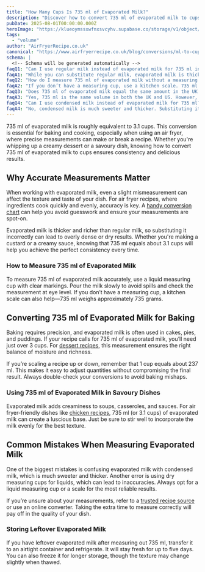 ```yaml
---
title: "How Many Cups Is 735 ml of Evaporated Milk?"
description: "Discover how to convert 735 ml of evaporated milk to cups for perfect baking and cooking every time. Get accurate measurements now!"
pubDate: 2025-08-01T00:00:00.000Z
heroImage: "https://klueoymssxwfnxsvcyhv.supabase.co/storage/v1/object/public/Shmucket/how-many-cups-is-735-ml-of-evaporated-milk.webp"
tags:
  - "volume"
author: "AirFryerRecipe.co.uk"
canonical: "https://www.airfryerrecipe.co.uk/blog/conversions/ml-to-cups/how-many-cups-is-735-ml-of-evaporated-milk"
schema: |
  <!-- Schema will be generated automatically -->
faqQ1: "Can I use regular milk instead of evaporated milk for 735 ml in a recipe?"
faqA1: "While you can substitute regular milk, evaporated milk is thicker and richer. To replace 735 ml of evaporated milk, use 735 ml of regular milk mixed with 1/2 cup of powdered milk to mimic the consistency."
faqQ2: "How do I measure 735 ml of evaporated milk without a measuring cup?"
faqA2: "If you don’t have a measuring cup, use a kitchen scale. 735 ml of evaporated milk weighs about 735 grams. Alternatively, a standard mug holds roughly 250 ml, so you’d need just under 3 mugs to reach 735 ml."
faqQ3: "Does 735 ml of evaporated milk equal the same amount in the UK and US?"
faqA3: "Yes, 735 ml is the same volume in both the UK and US. However, cup sizes differ slightly—a US cup is 237 ml, while a UK cup is 284 ml. For accuracy, stick to the 3.1-cup measurement."
faqQ4: "Can I use condensed milk instead of evaporated milk for 735 ml?"
faqA4: "No, condensed milk is much sweeter and thicker. Substituting it for evaporated milk will drastically alter the taste and texture of your dish. Stick to evaporated milk unless the recipe specifically calls for condensed milk."
---
```

<p>735 ml of evaporated milk is roughly equivalent to 3.1 cups. This conversion is essential for baking and cooking, especially when using an air fryer, where precise measurements can make or break a recipe. Whether you're whipping up a creamy dessert or a savoury dish, knowing how to convert 735 ml of evaporated milk to cups ensures consistency and delicious results.</p>  

<h2>Why Accurate Measurements Matter</h2>  
<p>When working with evaporated milk, even a slight mismeasurement can affect the texture and taste of your dish. For air fryer recipes, where ingredients cook quickly and evenly, accuracy is key. A <a href=https://www.airfryerrecipe.co.uk/air-fryer-conversion-chart>handy conversion chart</a> can help you avoid guesswork and ensure your measurements are spot-on.</p>  

<p>Evaporated milk is thicker and richer than regular milk, so substituting it incorrectly can lead to overly dense or dry results. Whether you're making a custard or a creamy sauce, knowing that 735 ml equals about 3.1 cups will help you achieve the perfect consistency every time.</p>  

<h3>How to Measure 735 ml of Evaporated Milk</h3>  
<p>To measure 735 ml of evaporated milk accurately, use a liquid measuring cup with clear markings. Pour the milk slowly to avoid spills and check the measurement at eye level. If you don’t have a measuring cup, a kitchen scale can also help—735 ml weighs approximately 735 grams.</p>  

<h2>Converting 735 ml of Evaporated Milk for Baking</h2>  
<p>Baking requires precision, and evaporated milk is often used in cakes, pies, and puddings. If your recipe calls for 735 ml of evaporated milk, you’ll need just over 3 cups. For <a href=https://www.airfryerrecipe.co.uk/recipe-category/dessert>dessert recipes</a>, this measurement ensures the right balance of moisture and richness.</p>  

<p>If you’re scaling a recipe up or down, remember that 1 cup equals about 237 ml. This makes it easy to adjust quantities without compromising the final result. Always double-check your conversions to avoid baking mishaps.</p>  

<h3>Using 735 ml of Evaporated Milk in Savoury Dishes</h3>  
<p>Evaporated milk adds creaminess to soups, casseroles, and sauces. For air fryer-friendly dishes like <a href=https://www.airfryerrecipe.co.uk/recipe-category/chicken>chicken recipes</a>, 735 ml (or 3.1 cups) of evaporated milk can create a luscious base. Just be sure to stir well to incorporate the milk evenly for the best texture.</p>  

<h2>Common Mistakes When Measuring Evaporated Milk</h2>  
<p>One of the biggest mistakes is confusing evaporated milk with condensed milk, which is much sweeter and thicker. Another error is using dry measuring cups for liquids, which can lead to inaccuracies. Always opt for a liquid measuring cup or a scale for the most reliable results.</p>  

<p>If you’re unsure about your measurements, refer to a <a href=https://www.airfryerrecipe.co.uk/recipes>trusted recipe source</a> or use an online converter. Taking the extra time to measure correctly will pay off in the quality of your dish.</p>  

<h3>Storing Leftover Evaporated Milk</h3>  
<p>If you have leftover evaporated milk after measuring out 735 ml, transfer it to an airtight container and refrigerate. It will stay fresh for up to five days. You can also freeze it for longer storage, though the texture may change slightly when thawed.</p>
